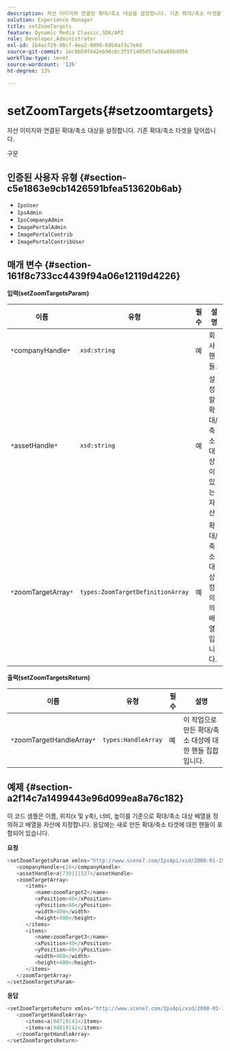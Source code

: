 ```yaml
---
description: 자산 이미지와 연결된 확대/축소 대상을 설정합니다. 기존 확대/축소 타겟을 덮어씁니다.
solution: Experience Manager
title: setZoomTargets
feature: Dynamic Media Classic,SDK/API
role: Developer,Administrator
exl-id: 1b4ac729-00cf-4ea2-9098-60b4af3c7e6d
source-git-commit: 1ec8b59f442eb96c6c3f5f1405d57a38a86bd056
workflow-type: tm+mt
source-wordcount: '126'
ht-degree: 13%

---
```


# setZoomTargets{#setzoomtargets}

자산 이미지와 연결된 확대/축소 대상을 설정합니다. 기존 확대/축소 타겟을 덮어씁니다.

구문

## 인증된 사용자 유형 {#section-c5e1863e9cb1426591bfea513620b6ab}

* `IpsUser`
* `IpsAdmin`
* `IpsCompanyAdmin`
* `ImagePortalAdmin`
* `ImagePortalContrib`
* `ImagePortalContribUser`

## 매개 변수 {#section-161f8c733cc4439f94a06e12119d4226}

**입력(setZoomTargetsParam)**

| 이름 | 유형 | 필수 | 설명 |
|---|---|---|---|
| `*`companyHandle`*` | `xsd:string` | 예 | 회사 핸들. |
| `*`assetHandle`*` | `xsd:string` | 예 | 설정할 확대/축소 대상이 있는 자산 |
| `*`zoomTargetArray`*` | `types:ZoomTargetDefinitionArray` | 예 | 확대/축소 대상 정의의 배열입니다. |

**출력(setZoomTargetsReturn)**

| 이름 | 유형 | 필수 | 설명 |
|---|---|---|---|
| `*`zoomTargetHandleArray`*` | `types:HandleArray` | 예 | 이 작업으로 만든 확대/축소 대상에 대한 핸들 집합입니다. |

## 예제 {#section-a2f14c7a1499443e96d099ea8a76c182}

이 코드 샘플은 이름, 위치(x 및 y축), 너비, 높이를 기준으로 확대/축소 대상 배열을 정의하고 배열을 자산에 지정합니다. 응답에는 새로 만든 확대/축소 타겟에 대한 핸들이 포함되어 있습니다.

**요청**

```java
<setZoomTargetsParam xmlns="http://www.scene7.com/IpsApi/xsd/2008-01-15">
   <companyHandle>c|6</companyHandle>
   <assetHandle>a|739|1|537</assetHandle>
   <zoomTargetArray>
      <items>
         <name>zoomTarget2</name>
         <xPosition>40</xPosition>
         <yPosition>40</yPosition>
         <width>400</width>
         <height>400</height>
      </items>
      <items>
         <name>zoomTarget3</name>
         <xPosition>40</xPosition>
         <yPosition>40</yPosition>
         <width>400</width>
         <height>400</height>
      </items>
   </zoomTargetArray>
</setZoomTargetsParam>
```

**응답**

```java
<setZoomTargetsReturn xmlns="http://www.scene7.com/IpsApi/xsd/2008-01-15">
   <zoomTargetHandleArray>
      <items>a|947|9|41</items>
      <items>a|948|9|42</items>
   </zoomTargetHandleArray>
</setZoomTargetsReturn>
```
